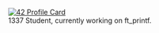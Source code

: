 [![42 Profile Card](https://1337-readme.vercel.app/api/profile?cursus=42&dark=true&login=bel-amri)](https://github.com/mohouyizme/1337-readme)<br>
1337 Student, currently working on ft_printf.
